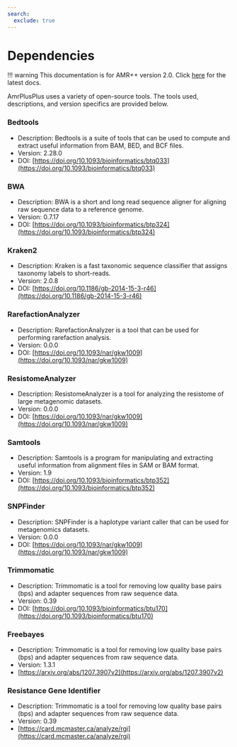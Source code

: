 ```yaml
---
search:
  exclude: true
---
```


# Dependencies

!!! warning
    This documentation is for AMR++ version 2.0. Click [here](../latest/introduction.md) for the latest docs.

AmrPlusPlus uses a variety of open-source tools. The tools used, descriptions, and version specifics are provided below.

### Bedtools
- Description: Bedtools is a suite of tools that can be used to compute and extract useful information from BAM, BED, and BCF files.
- Version: 2.28.0
- DOI: [https://doi.org/10.1093/bioinformatics/btq033](https://doi.org/10.1093/bioinformatics/btq033)

### BWA
- Description: BWA is a short and long read sequence aligner for aligning raw sequence data to a reference genome.
- Version: 0.7.17
- DOI: [https://doi.org/10.1093/bioinformatics/btp324](https://doi.org/10.1093/bioinformatics/btp324)

### Kraken2
- Description: Kraken is a fast taxonomic sequence classifier that assigns taxonomy labels to short-reads.
- Version: 2.0.8
- DOI: [https://doi.org/10.1186/gb-2014-15-3-r46](https://doi.org/10.1186/gb-2014-15-3-r46)

### RarefactionAnalyzer
- Description: RarefactionAnalyzer is a tool that can be used for performing rarefaction analysis.
- Version: 0.0.0
- DOI: [https://doi.org/10.1093/nar/gkw1009](https://doi.org/10.1093/nar/gkw1009)

### ResistomeAnalyzer
- Description: ResistomeAnalyzer is a tool for analyzing the resistome of large metagenomic datasets.
- Version: 0.0.0
- DOI: [https://doi.org/10.1093/nar/gkw1009](https://doi.org/10.1093/nar/gkw1009)
  
### Samtools
- Description: Samtools is a program for manipulating and extracting useful information from alignment files in SAM or BAM format.
- Version: 1.9
- DOI: [https://doi.org/10.1093/bioinformatics/btp352](https://doi.org/10.1093/bioinformatics/btp352)

### SNPFinder
- Description: SNPFinder is a haplotype variant caller that can be used for metagenomics datasets.
- Version: 0.0.0
- DOI: [https://doi.org/10.1093/nar/gkw1009](https://doi.org/10.1093/nar/gkw1009)

### Trimmomatic
- Description: Trimmomatic is a tool for removing low quality base pairs (bps) and adapter sequences from raw sequence data.
- Version: 0.39
- DOI: [https://doi.org/10.1093/bioinformatics/btu170](https://doi.org/10.1093/bioinformatics/btu170)
  
### Freebayes
- Description: Trimmomatic is a tool for removing low quality base pairs (bps) and adapter sequences from raw sequence data.
- Version: 1.3.1
- [https://arxiv.org/abs/1207.3907v2](https://arxiv.org/abs/1207.3907v2)
  
### Resistance Gene Identifier
- Description: Trimmomatic is a tool for removing low quality base pairs (bps) and adapter sequences from raw sequence data.
- Version: 0.39
- [https://card.mcmaster.ca/analyze/rgi](https://card.mcmaster.ca/analyze/rgi)
  
